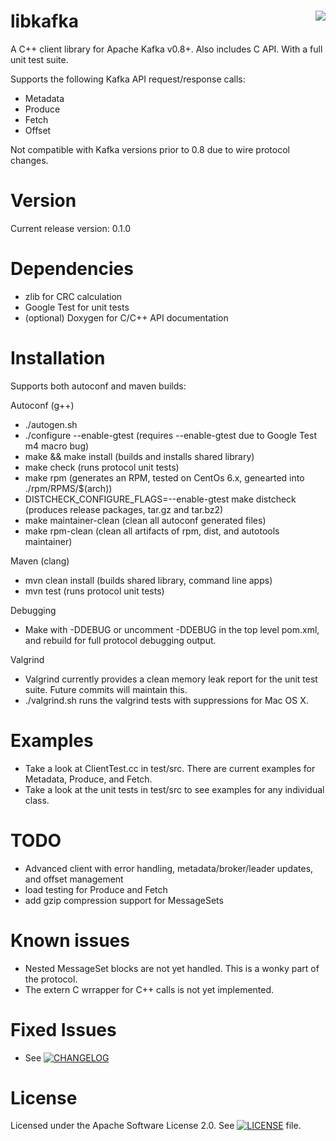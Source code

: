 libkafka <span width="100%"/></span><a href="https://travis-ci.org/adobe-research/libkafka"></a><img style="float:right" src="https://travis-ci.org/adobe-research/libkafka.png"/></a>
========

A C++ client library for Apache Kafka v0.8+. Also includes C API. With a full unit test suite.

Supports the following Kafka API request/response calls:

* Metadata
* Produce
* Fetch
* Offset

Not compatible with Kafka versions prior to 0.8 due to wire protocol changes.

Version
=======
Current release version: 0.1.0

Dependencies
============

* zlib for CRC calculation
* Google Test for unit tests
* (optional) Doxygen for C/C++ API documentation

Installation
============

Supports both autoconf and maven builds:

Autoconf (g++)
* ./autogen.sh
* ./configure --enable-gtest (requires --enable-gtest due to Google Test m4 macro bug)
* make && make install (builds and installs shared library)
* make check (runs protocol unit tests)
* make rpm (generates an RPM, tested on CentOs 6.x, genearted into ./rpm/RPMS/$(arch))
* DISTCHECK_CONFIGURE_FLAGS=--enable-gtest make distcheck (produces release packages, tar.gz and tar.bz2)
* make maintainer-clean (clean all autoconf generated files)
* make rpm-clean (clean all artifacts of rpm, dist, and autotools maintainer)

Maven (clang)
* mvn clean install (builds shared library, command line apps)
* mvn test (runs protocol unit tests)

Debugging
* Make with -DDEBUG or uncomment -DDEBUG in the top level pom.xml, and rebuild for full protocol debugging output.

Valgrind
* Valgrind currently provides a clean memory leak report for the unit test suite. Future commits will maintain this.
* ./valgrind.sh runs the valgrind tests with suppressions for Mac OS X.

Examples
========

* Take a look at ClientTest.cc in test/src. There are current examples for Metadata, Produce, and Fetch.
* Take a look at the unit tests in test/src to see examples for any individual class.

TODO
====
* Advanced client with error handling, metadata/broker/leader updates, and offset management
* load testing for Produce and Fetch
* add gzip compression support for MessageSets

Known issues
=============
* Nested MessageSet blocks are not yet handled. This is a wonky part of the protocol.
* The extern C wrrapper for C++ calls is not yet implemented.

Fixed Issues
============
* See [![CHANGELOG](CHANGELOG)](CHANGELOG)

License
============
Licensed under the Apache Software License 2.0. See [![LICENSE](LICENSE)](LICENSE) file.

